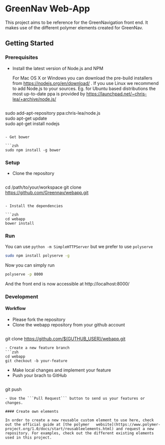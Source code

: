 # GreenNav Web-App

This project aims to be reference for the GreenNavigation front end. It makes use of the different polymer elements created for GreenNav.

## Getting Started 

### Prerequisites

- Install the latest version of Node.js and NPM 

  For Mac OS X or Windows you can download the pre-build installers from https://nodejs.org/en/download/ .
  If you use Linux we recommend to add Node.js to your sources. Eg. for Ubuntu based distributions the most up-to-date ppa   is provided by https://launchpad.net/~chris-lea/+archive/node.js/

  ```zsh
sudo add-apt-repository ppa:chris-lea/node.js  
sudo apt-get update  
sudo apt-get install nodejs
  ```

- Get bower

  ```zsh
sudo npm install -g bower
  ```

### Setup

- Clone the repository

  ```zsh
cd /path/to/your/workspace
git clone https://github.com/Greennav/webapp.git
  ```

- Install the dependencies
 
  ```zsh
cd webapp
bower install
  ```

### Run

You can use ```python -m SimpleHTTPServer``` but we prefer to use ```polyserve```

  ```zsh
sudo npm install polyserve -g 
  ```
  
Now you can simply run 

  ```zsh
polyserve -p 8000
  ```
  
And the front end is now accessible at http://localhost:8000/

### Development

#### Workflow

- Please fork the repository
- Clone the webapp repository from your github account
  ```zsh
git clone https://github.com/$(GUTHUB_USER)/webapp.git
  ```
- Create a new feature branch
  ```zsh
cd webapp
git checkout -b your-feature
  ```
- Make local changes and implement your feature 
- Push your brach to GitHub
  ```zsh
git push
  ```
- Use the ```Pull Request``` button to send us your features or changes.

#### Create own elements

In order to create a new reusable custom element to use here, check out the official guide at [the polymer   website](https://www.polymer-project.org/1.0/docs/start/reusableelements.html) and request a new repository. For examples, check out the different existing elements used in this project.
